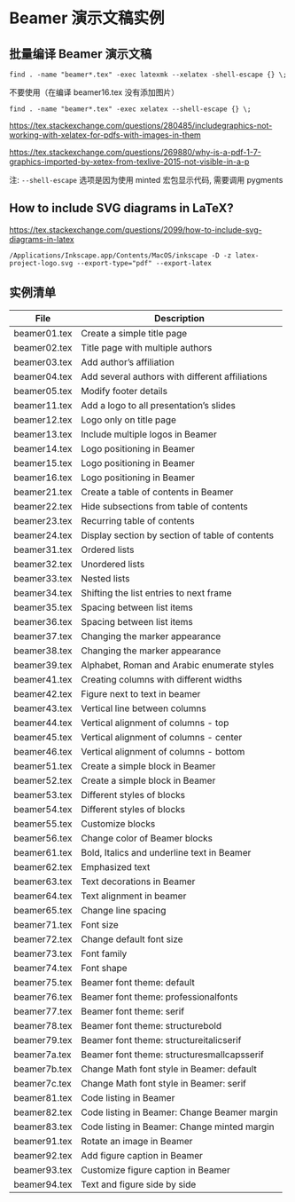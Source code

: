 # Beamer 演示文稿实例

## 批量编译 Beamer 演示文稿

```
find . -name "beamer*.tex" -exec latexmk --xelatex -shell-escape {} \;
```

不要使用（在编译 beamer16.tex 没有添加图片）

```
find . -name "beamer*.tex" -exec xelatex --shell-escape {} \;
```

https://tex.stackexchange.com/questions/280485/includegraphics-not-working-with-xelatex-for-pdfs-with-images-in-them

https://tex.stackexchange.com/questions/269880/why-is-a-pdf-1-7-graphics-imported-by-xetex-from-texlive-2015-not-visible-in-a-p

注: `--shell-escape` 选项是因为使用 minted 宏包显示代码, 需要调用 pygments

## How to include SVG diagrams in LaTeX?

https://tex.stackexchange.com/questions/2099/how-to-include-svg-diagrams-in-latex

```
/Applications/Inkscape.app/Contents/MacOS/inkscape -D -z latex-project-logo.svg --export-type="pdf" --export-latex
```

## 实例清单

|    File      |  Description |
| ------------ | ------------ |
| beamer01.tex | Create a simple title page |
| beamer02.tex | Title page with multiple authors |
| beamer03.tex | Add author’s affiliation |
| beamer04.tex | Add several authors with different affiliations |
| beamer05.tex | Modify footer details |
| beamer11.tex | Add a logo to all presentation’s slides |
| beamer12.tex | Logo only on title page |
| beamer13.tex | Include multiple logos in Beamer |
| beamer14.tex | Logo positioning in Beamer |
| beamer15.tex | Logo positioning in Beamer |
| beamer16.tex | Logo positioning in Beamer |
| beamer21.tex | Create a table of contents in Beamer |
| beamer22.tex | Hide subsections from table of contents |
| beamer23.tex | Recurring table of contents |
| beamer24.tex | Display section by section of table of contents |
| beamer31.tex | Ordered lists |
| beamer32.tex | Unordered lists |
| beamer33.tex | Nested lists |
| beamer34.tex | Shifting the list entries to next frame |
| beamer35.tex | Spacing between list items |
| beamer36.tex | Spacing between list items |
| beamer37.tex | Changing the marker appearance |
| beamer38.tex | Changing the marker appearance |
| beamer39.tex | Alphabet, Roman and Arabic enumerate styles |
| beamer41.tex | Creating columns with different widths |
| beamer42.tex | Figure next to text in beamer |
| beamer43.tex | Vertical line between columns |
| beamer44.tex | Vertical alignment of columns - top |
| beamer45.tex | Vertical alignment of columns - center |
| beamer46.tex | Vertical alignment of columns - bottom |
| beamer51.tex | Create a simple block in Beamer |
| beamer52.tex | Create a simple block in Beamer |
| beamer53.tex | Different styles of blocks |
| beamer54.tex | Different styles of blocks |
| beamer55.tex | Customize blocks |
| beamer56.tex | Change color of Beamer blocks |
| beamer61.tex | Bold, Italics and underline text in Beamer |
| beamer62.tex | Emphasized text |
| beamer63.tex | Text decorations in Beamer |
| beamer64.tex | Text alignment in beamer |
| beamer65.tex | Change line spacing |
| beamer71.tex | Font size |
| beamer72.tex | Change default font size |
| beamer73.tex | Font family |
| beamer74.tex | Font shape |
| beamer75.tex | Beamer font theme: default |
| beamer76.tex | Beamer font theme: professionalfonts |
| beamer77.tex | Beamer font theme: serif |
| beamer78.tex | Beamer font theme: structurebold |
| beamer79.tex | Beamer font theme: structureitalicserif |
| beamer7a.tex | Beamer font theme: structuresmallcapsserif |
| beamer7b.tex | Change Math font style in Beamer: default |
| beamer7c.tex | Change Math font style in Beamer: serif |
| beamer81.tex | Code listing in Beamer |
| beamer82.tex | Code listing in Beamer: Change Beamer margin |
| beamer83.tex | Code listing in Beamer: Change minted margin |
| beamer91.tex | Rotate an image in Beamer |
| beamer92.tex | Add figure caption in Beamer |
| beamer93.tex | Customize figure caption in Beamer |
| beamer94.tex | Text and figure side by side |

